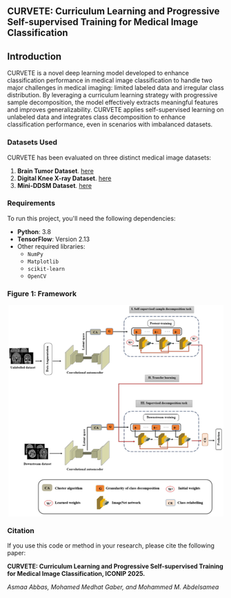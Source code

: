 ## CURVETE: Curriculum Learning and Progressive Self-supervised Training for Medical Image Classification

## Introduction

CURVETE is a novel deep learning model developed to enhance classification performance in medical image classification to handle two major challenges in medical imaging: limited labeled data and irregular class distribution. By leveraging a curriculum learning strategy with progressive sample decomposition, the model effectively extracts meaningful features and improves generalizability. CURVETE applies self-supervised learning on unlabeled data and integrates class decomposition to enhance classification performance, even in scenarios with imbalanced datasets.

### Datasets Used
CURVETE has been evaluated on three distinct medical image datasets:
1. **Brain Tumor Dataset**. [here](https://www.kaggle.com/datasets/navoneel/brain-mri-images-for-brain-tumor-detection)
2. **Digital Knee X-ray Dataset**. [here](https://data.mendeley.com/datasets/t9ndx37v5h/1)
3. **Mini-DDSM Dataset**. [here]( https://www.kaggle.com/datasets/cheddad/miniddsm2)

### Requirements
To run this project, you'll need the following dependencies:
- **Python**: 3.8
- **TensorFlow**: Version 2.13
- Other required libraries: 
  - `NumPy`
  - `Matplotlib`
  - `scikit-learn`
  - `OpenCV`

### Figure 1: Framework
<p align="center">
<img src="https://github.com/ascodeuser/CURVETE/raw/main/images/method.png" alt="Model Figure" width="500" style="display: block; text-align: left;"/>
  
</p>



### Citation
If you use this code or method in your research, please cite the following paper:

**CURVETE: Curriculum Learning and Progressive Self-supervised Training for Medical Image Classification, ICONIP 2025.**

*Asmaa Abbas, Mohamed Medhat Gaber, and Mohammed M. Abdelsamea*
